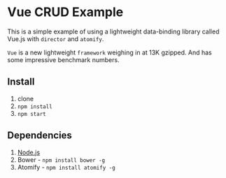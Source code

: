 # Vue CRUD Example

This is a simple example of using a lightweight data-binding
library called Vue.js with `director` and `atomify`.

`Vue` is a new lightweight `framework` weighing in at 13K gzipped.  And
has some impressive benchmark numbers.

## Install

1. clone
2. `npm install`
3. `npm start`

## Dependencies

1. [Node.js](http://nodejs.org)
2. Bower - `npm install bower -g`
3. Atomify - `npm install atomify -g`

